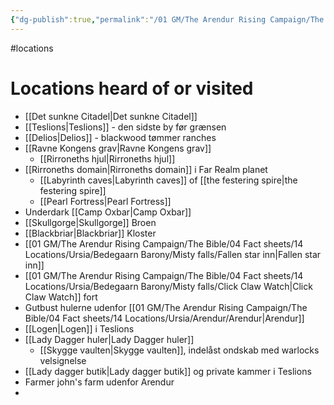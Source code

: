 ```yaml
---
{"dg-publish":true,"permalink":"/01 GM/The Arendur Rising Campaign/The Shadow Company/Bible/Player Vault/4.Locations heard of or visited.sync-conflict-20241119-185030-V66FTQD/","title":"Locations"}
---
```


#locations 
# Locations heard of or visited
- [[Det sunkne Citadel\|Det sunkne Citadel]]
- [[Teslions\|Teslions]] - den sidste by før grænsen
- [[Delios\|Delios]] - blackwood tømmer ranches
- [[Ravne Kongens grav\|Ravne Kongens grav]]
	- [[Rirroneths hjul\|Rirroneths hjul]]
- [[Rirroneths domain\|Rirroneths domain]] i Far Realm planet
	- [[Labyrinth caves\|Labyrinth caves]] of [[the festering spire\|the festering spire]]
	- [[Pearl Fortress\|Pearl Fortress]]
- Underdark [[Camp Oxbar\|Camp Oxbar]]
- [[Skullgorge\|Skullgorge]] Broen
- [[Blackbriar\|Blackbriar]] Kloster
- [[01 GM/The Arendur Rising Campaign/The Bible/04 Fact sheets/14 Locations/Ursia/Bedegaarn Barony/Misty falls/Fallen star inn\|Fallen star inn]]
- [[01 GM/The Arendur Rising Campaign/The Bible/04 Fact sheets/14 Locations/Ursia/Bedegaarn Barony/Misty falls/Click Claw Watch\|Click Claw Watch]] fort
- Gutbust hulerne udenfor [[01 GM/The Arendur Rising Campaign/The Bible/04 Fact sheets/14 Locations/Ursia/Arendur/Arendur\|Arendur]]
- [[Logen\|Logen]] i Teslions
- [[Lady Dagger huler\|Lady Dagger huler]]
	- [[Skygge vaulten\|Skygge vaulten]], indelåst ondskab med warlocks velsignelse
- [[Lady dagger butik\|Lady dagger butik]] og private kammer i Teslions
- Farmer john's farm udenfor Arendur
- 